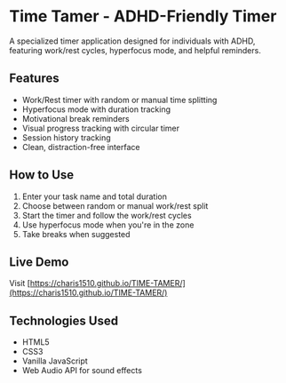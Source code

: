 # Time Tamer - ADHD-Friendly Timer

A specialized timer application designed for individuals with ADHD, featuring work/rest cycles, hyperfocus mode, and helpful reminders.

## Features
- Work/Rest timer with random or manual time splitting
- Hyperfocus mode with duration tracking
- Motivational break reminders
- Visual progress tracking with circular timer
- Session history tracking
- Clean, distraction-free interface

## How to Use
1. Enter your task name and total duration
2. Choose between random or manual work/rest split
3. Start the timer and follow the work/rest cycles
4. Use hyperfocus mode when you're in the zone
5. Take breaks when suggested

## Live Demo
Visit [https://charis1510.github.io/TIME-TAMER/](https://charis1510.github.io/TIME-TAMER/)

## Technologies Used
- HTML5
- CSS3
- Vanilla JavaScript
- Web Audio API for sound effects 
